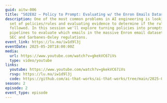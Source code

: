 ```yaml
---
guid: aitw-006
title: "S02E02 – Policy to Prompt: Evaluating w/ the Enron Emails Dataset"
description: One of the most common problems in AI engineering is looking at a
  set of policies/rules and evaluating evidence to determine if the rules were
  followed. In this session we'll explore turning policies into prompts and
  pipelines to evaluate which emails in the massive Enron email dataset violated
  SEC and Sarbanes-Oxley regulations.
event_link: https://lu.ma/iw1d9l3j
eventDate: 2025-05-20T18:00:00Z
media:
  url: https://www.youtube.com/watch?v=gkekVC67iVs
  type: video/youtube
links:
  youtube: https://www.youtube.com/watch?v=gkekVC67iVs
  rsvp: https://lu.ma/iw1d9l3j
  code: https://github.com/ai-that-works/ai-that-works/tree/main/2025-05-20-policies-to-prompts
season: 2
episode: 2
event_type: episode
---
```

